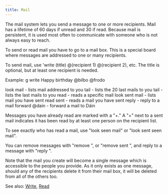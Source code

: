 ```yaml
---
title: Mail
---
```


The mail system lets you send a message to one or more recipients. Mail
has a lifetime of 60 days if unread and 30 if read. Because mail is
persistent, it is used most often to communicate with someone who is not
always easy to reach.

To send or read mail you have to go to a mail box. This is a special
board where messages are addressed to one or many recipients.

To send mail, use 'write (title) @(recipient 1) @(recipient 2), etc. The
title is optional, but at least one recipient is needed.

Example: <nowiki>g write Happy birthday @bilbo @frodo

look mail - lists mail addressed to you tail - lists the 20 last mails
to you tail <number> - lists the <number> last mails to you read
<number> - reads a specific mail look sent mail - lists mail you have
sent read sent <number> - reads a mail you have sent reply <number> -
reply to a mail forward <number> @dain - forward a mail to Dáin

</pre>

Messages you have already read are marked with a "+." A "+" next to a
sent mail indicates it has been read by at least one person on the
recipient list.

To see exactly who has read a mail, use "look seen mail" or "look sent
seen mail".

You can remove messages with "remove <number>", or "remove sent
<number>", and reply to a message with "reply <number>
<optional title>".

Note that the mail you create will become a single message which is
accessible to the people you provide. As it only exists as one message,
should any of the recipients delete it from their mail box, it will be
deleted from all of the others too.

See also: [Write](Write "wikilink"), [Read](Read "wikilink")